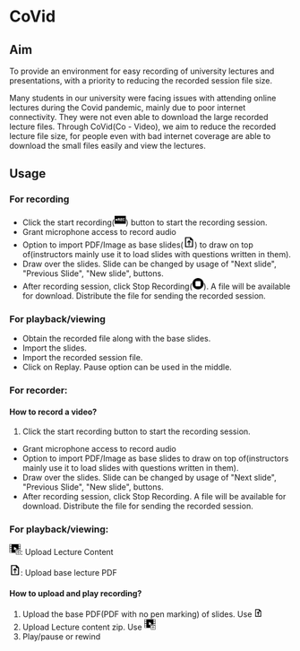 # CoVid
## Aim
To provide an environment for easy recording of university lectures and presentations, with a priority to reducing the recorded session file size.

Many students in our university were facing issues with attending online lectures during the Covid pandemic, mainly due to poor internet connectivity. They were not even able to download the large recorded lecture files. Through CoVid(Co - Video), we aim to reduce the recorded lecture file size, for people even with bad internet coverage are able to download the small files easily and view the lectures.

## Usage
### For recording
* Click the start recording(<img src="./res/images/start_recording.svg" width="20">) button to start the recording session.
* Grant microphone access to record audio
* Option to import PDF/Image as base slides(<img src="./res/images/import_base_pdf.svg" width="20">) to draw on top of(instructors mainly use it to load slides with questions written in them).
* Draw over the slides. Slide can be changed by usage of "Next slide", "Previous Slide", "New slide", buttons.
* After recording session, click Stop Recording(<img src="./res/images/stop_recording.svg" width="20">). A file will be available for download. Distribute the file for sending the recorded session.

### For playback/viewing
* Obtain the recorded file along with the base slides.
* Import the slides.
* Import the recorded session file.
* Click on Replay. Pause option can be used in the middle.


### For recorder:
#### How to record a video?
1. Click the start recording button to start the recording session.
* Grant microphone access to record audio
* Option to import PDF/Image as base slides to draw on top of(instructors mainly use it to load slides with questions written in them).
* Draw over the slides. Slide can be changed by usage of "Next slide", "Previous Slide", "New slide", buttons.
* After recording session, click Stop Recording. A file will be available for download. Distribute the file for sending the recorded session.

### For playback/viewing:

<img src="./res/images/import_lecture_content.svg" width="20">:   Upload Lecture Content

<img src="./res/images/import_base_pdf.svg" width="20">:   Upload base lecture PDF

#### How to upload and play recording?
1. Upload the base PDF(PDF with no pen marking) of slides. Use <img src="./res/images/import_base_pdf.svg" width="15">
2. Upload Lecture content zip. Use  <img src="./res/images/import_lecture_content.svg" width="20">
3. Play/pause or rewind
